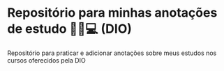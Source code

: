 # Repositório para minhas anotações de estudo 👨‍🎓💻 (DIO)
Repositório para praticar e adicionar anotações sobre meus estudos nos cursos oferecidos pela DIO 
